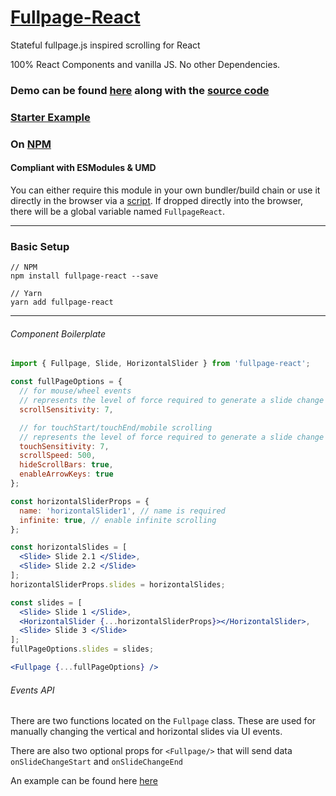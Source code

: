 # [Fullpage-React](https://cmswalker.github.io/fullpage-react/)

Stateful fullpage.js inspired scrolling for React

100% React Components and vanilla JS. No other Dependencies.

### Demo can be found [here](https://cmswalker.github.io/fullpage-react/) along with the [source code](https://github.com/cmswalker/fullpage-react/blob/master/examples/fullpageReactExample.js)

### [Starter Example](https://github.com/cmswalker/fullpage-react/tree/master/examples)

### On [NPM](https://www.npmjs.com/package/fullpage-react)

#### Compliant with ESModules & UMD
You can either require this module in your own bundler/build chain or use it directly in the browser via a [script](https://raw.githubusercontent.com/cmswalker/fullpage-react/master/FullpageReact.js). If dropped directly into the browser, there will be a global variable named `FullpageReact`.

---

### Basic Setup

```shell
// NPM
npm install fullpage-react --save

// Yarn
yarn add fullpage-react

```

---

###### Component Boilerplate

```jsx
import { Fullpage, Slide, HorizontalSlider } from 'fullpage-react';

const fullPageOptions = {
  // for mouse/wheel events
  // represents the level of force required to generate a slide change on non-mobile, 10 is default
  scrollSensitivity: 7,

  // for touchStart/touchEnd/mobile scrolling
  // represents the level of force required to generate a slide change on mobile, 10 is default
  touchSensitivity: 7,
  scrollSpeed: 500,
  hideScrollBars: true,
  enableArrowKeys: true
};

const horizontalSliderProps = {
  name: 'horizontalSlider1', // name is required
  infinite: true, // enable infinite scrolling
};

const horizontalSlides = [
  <Slide> Slide 2.1 </Slide>,
  <Slide> Slide 2.2 </Slide>
];
horizontalSliderProps.slides = horizontalSlides;

const slides = [
  <Slide> Slide 1 </Slide>,
  <HorizontalSlider {...horizontalSliderProps}></HorizontalSlider>,
  <Slide> Slide 3 </Slide>
];
fullPageOptions.slides = slides;

<Fullpage {...fullPageOptions} />

```

###### Events API

There are two functions located on the `Fullpage` class. These are used for manually changing the vertical and horizontal slides via UI events.

There are also two optional props for `<Fullpage/>` that will send data `onSlideChangeStart` and `onSlideChangeEnd`

An example can be found here [here](https://github.com/cmswalker/fullpage-react/blob/master/examples/fullpageReactExample.js)
